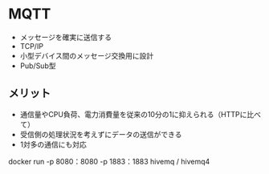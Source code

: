 # MQTT

- メッセージを確実に送信する
- TCP/IP
- 小型デバイス間のメッセージ交換用に設計
- Pub/Sub型

## メリット

- 通信量やCPU負荷、電力消費量を従来の10分の1に抑えられる（HTTPに比べて）
- 受信側の処理状況を考えずにデータの送信ができる
- 1対多の通信にも対応



docker run -p 8080：8080 -p 1883：1883 hivemq / hivemq4